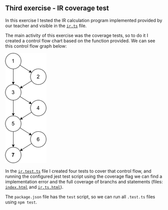 ## Third exercise - IR coverage test

In this exercise I tested the IR calculation program implemented provided by our teacher and visible in the [`ir.ts`](src/ir.ts) file.

The main activity of this exercise was the coverage tests, so to do it I created a control flow chart based on the function provided. We can see this control flow graph below:

![CFG.png](CFG.png)

In the [`ir.test.ts`](src/ir.test.ts) file I created four tests to cover that control flow, and running the configured jest test script using the coverage flag we can find a implementation error and the full coverage of branchs and statements (files: [`index.html`](coverage/lcov-report/index.html) and [`ir.ts.html`](coverage/lcov-report/ir.ts.html)).

The `package.json` file has the `test` script, so we can run all `.test.ts` files using `npm test`.
